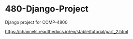 # 480-Django-Project
Django project for COMP-4800


https://channels.readthedocs.io/en/stable/tutorial/part_2.html